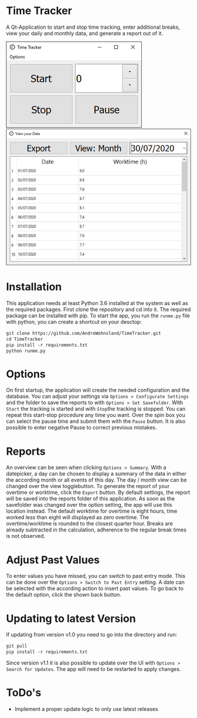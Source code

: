# Time Tracker

A Qt-Application to start and stop time tracking, enter additional breaks, view your daily and monthly data, and generate a report out of it.

![mainwindow](https://github.com/AndreWohnsland/TimeTracker/blob/master/doc/mainwindow.PNG 'mainwindow')
![report](https://github.com/AndreWohnsland/TimeTracker/blob/master/doc/report.PNG 'report')

# Installation

This application needs at least Python 3.6 installed at the system as well as the required packages. First clone the repository and cd into it. The required package can be installed with pip. To start the app, you run the `runme.py` file with python, you can create a shortcut on your desctop:

```
git clone https://github.com/AndreWohnsland/TimeTracker.git
cd TimeTracker
pip install -r requirements.txt
python runme.py
```

# Options

On first startup, the application will create the needed configuration and the database. You can adjust your settings via `Options > Configurate Settings` and the folder to save the reports to with `Options > Set Savefolder`. With `Start` the tracking is started and with `Stop`the tracking is stopped. You can repeat this start-stop procedure any time you want. Over the spin box you can select the pause time and submit them with the `Pause` button. It is also possible to enter negative Pause to correct previous mistakes.

# Reports

An overview can be seen when clicking `Options > Summary`. With a datepicker, a day can be chosen to display a summary of the data in either the according month or all events of this day. The day / month view can be changed over the view togglebutton. To generate the report of your overtime or worktime, click the `Export` button. By default settings, the report will be saved into the reports folder of this application. As soon as the savefolder was changed over the option setting, the app will use this location instead. The default worktime for overtime is eight hours, time worked less than eight will displayed as zero overtime. The overtime/worktime is rounded to the closest quarter hour. Breaks are already subtracted in the calculation, adherence to the regular break times is not observed.

# Adjust Past Values

To enter values you have missed, you can switch to past entry mode. This can be done over the `Options > Switch to Past Entry` setting. A date can be selected with the according action to insert past values. To go back to the default option, click the shown back button.

# Updating to latest Version

If updating from version v1.0 you need to go into the directory and run:

```
git pull
pip install -r requirements.txt
```

Since version v1.1 it is also possible to update over the UI with `Options > Search for Updates`. The app will need to be restarted to apply changes.

# ToDo's

- Implement a proper update logic to only use latest releases
